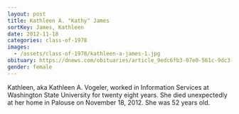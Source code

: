 ```yaml
---
layout: post
title: Kathleen A. "Kathy" James
sortKey: James, Kathleen
date: 2012-11-18
categories: class-of-1978
images:
  - /assets/class-of-1978/kathleen-a-james-1.jpg
obituary: https://dnews.com/obituaries/article_9edc6fb3-07e0-561c-9dc3-b37c5a4a22f7.html
gender: female
---
```

Kathleen, aka Kathleen A. Vogeler, worked in Information Services at Washington State University for twenty eight years. She died unexpectedly at her home in Palouse on November 18, 2012. She was 52 years old.
